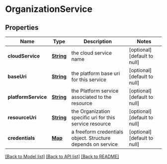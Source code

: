 # OrganizationService
## Properties

Name | Type | Description | Notes
------------ | ------------- | ------------- | -------------
**cloudService** | [**String**](string.md) | the cloud service name | [optional] [default to null]
**baseUri** | [**String**](string.md) | the platform base uri for this service | [optional] [default to null]
**platformService** | [**String**](string.md) | the Platform service associated to the resource | [optional] [default to null]
**resourceUri** | [**String**](string.md) | the Organization specific uri for this service resource | [optional] [default to null]
**credentials** | [**Map**](object.md) | a freeform credentials object. Structure depends on service | [optional] [default to null]

[[Back to Model list]](../README.md#documentation-for-models) [[Back to API list]](../README.md#documentation-for-api-endpoints) [[Back to README]](../README.md)

